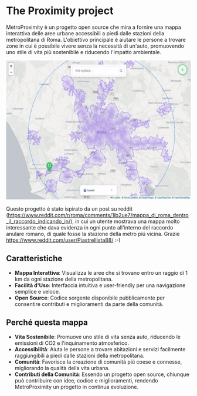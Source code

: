 # The Proximity project

MetroProximity è un progetto open source che mira a fornire una mappa interattiva delle aree urbane accessibili a piedi dalle stazioni della metropolitana di Roma. L'obiettivo principale è aiutare le persone a trovare zone in cui è possibile vivere senza la necessità di un'auto, promuovendo uno stile di vita più sostenibile e riducendo l'impatto ambientale.

![into](video/welcome.gif)

Questo progetto é stato ispirato da un post su reddit (https://www.reddit.com/r/roma/comments/1ib2ue7/mappa_di_roma_dentro_il_raccordo_indicando_in/), in cui un utente mostrava una mappa molto interessante che dava evidenza in ogni punto all'interno del raccordo anulare romano, di quale fosse la stazione della metro piú vicina. Grazie https://www.reddit.com/user/Piastrellista88/ :-)

## Caratteristiche

- **Mappa Interattiva**: Visualizza le aree che si trovano entro un raggio di 1 km da ogni stazione della metropolitana.
- **Facilità d'Uso**: Interfaccia intuitiva e user-friendly per una navigazione semplice e veloce.
- **Open Source**: Codice sorgente disponibile pubblicamente per consentire contributi e miglioramenti da parte della comunità.

## Perché questa mappa

- **Vita Sostenibile**: Promuove uno stile di vita senza auto, riducendo le emissioni di CO2 e l'inquinamento atmosferico.
- **Accessibilità**: Aiuta le persone a trovare abitazioni e servizi facilmente raggiungibili a piedi dalle stazioni della metropolitana.
- **Comunità**: Favorisce la creazione di comunità più coese e connesse, migliorando la qualità della vita urbana.
- **Contributi della Comunità**: Essendo un progetto open source, chiunque può contribuire con idee, codice e miglioramenti, rendendo MetroProximity un progetto in continua evoluzione.
